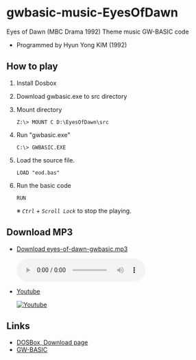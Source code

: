 # gwbasic-music-EyesOfDawn
Eyes of Dawn (MBC Drama 1992) Theme music GW-BASIC code

- Programmed by Hyun Yong KIM (1992)

## How to play 

1. Install Dosbox
1. Download gwbasic.exe to src directory
1. Mount directory 
    ```
    Z:\> MOUNT C D:\EyesOfDawn\src
    ```
1. Run "gwbasic.exe"
    ```
    C:\> GWBASIC.EXE
    ```
1. Load the source file.
    ```
    LOAD "eod.bas"
    ```
1. Run the basic code
    ```
    RUN
    ```

    ※ *`Ctrl` + `Scroll Lock`* to stop the playing.

## Download MP3

- [Download eyes-of-dawn-gwbasic.mp3](/audio/eyes-of-dawn-gwbasic.mp3)

    <audio controls="controls">
    <source type="audio/mp3" src="/audio/eyes-of-dawn-gwbasic.mp3"></source>
    <p>Your browser does not support the audio element.</p>
    </audio>

- [Youtube](https://www.youtube.com/watch?v=UG2nP4_DY30)

    [![Youtube](https://img.youtube.com/vi/UG2nP4_DY30/0.jpg)](https://www.youtube.com/watch?v=UG2nP4_DY30)

## Links

- [DOSBox, Download page](https://www.dosbox.com/download.php?main=1)
- [GW-BASIC](http://gw-basic.com/Download.html)

